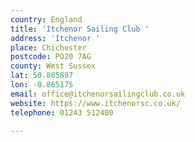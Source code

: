 ```yaml
---
country: England
title: 'Itchenor Sailing Club '
address: 'Itchenor '
place: Chichester
postcode: PO20 7AG
county: West Sussex
lat: 50.805897
lon: -0.865175
email: office@itchenorsailingclub.co.uk
website: https://www.itchenorsc.co.uk/
telephone: 01243 512400

---
```

